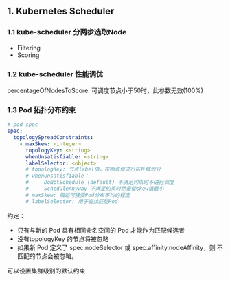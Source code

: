 ## 1. Kubernetes Scheduler

### 1.1 kube-scheduler 分两步选取Node

- Filtering
- Scoring

### 1.2 kube-scheduler 性能调优

percentageOfNodesToScore: 可调度节点小于50时，此参数无效(100%)

### 1.3 Pod 拓扑分布约束

```yaml 
# pod spec
spec:
  topologySpreadConstraints:
    - maxSkew: <integer>
      topologyKey: <string>
      whenUnsatisfiable: <string>
      labelSelector: <object>
	  # topologKey: 节点label值，按照该值进行拓扑域划分
	  # whenUnsatisfiable： 
	  #		DoNotSchedule (default) 不满足约束时不进行调度
	  #		ScheduleAnyway 不满足约束时尽量使skew值最小
	  # maxSkew: 描述可接受Pod分布不均的程度
	  # labelSelector: 用于查找匹配Pod
```
约定：
- 只有与新的 Pod 具有相同命名空间的 Pod 才能作为匹配候选者
- 没有topologyKey 的节点将被忽略
- 如果新 Pod 定义了 spec.nodeSelector 或 spec.affinity.nodeAffinity，则 不匹配的节点会被忽略。

可以设置集群级别的默认约束  

